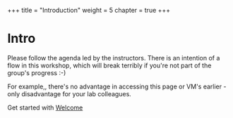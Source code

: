 +++
title = "Introduction"
weight = 5
chapter = true
+++

# Intro

Please follow the agenda led by the instructors.
There is an intention of a flow in this workshop, which will break terribly if you're not part of the group's progress :-)

For example,, there's no advantage in accessing this page or VM's earlier - only disadvantage for your lab colleagues.

Get started with [Welcome](/00_intro/01_welcome/)

